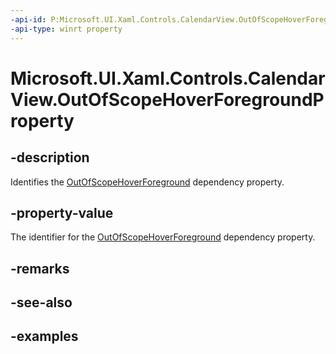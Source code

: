 ```yaml
---
-api-id: P:Microsoft.UI.Xaml.Controls.CalendarView.OutOfScopeHoverForegroundProperty
-api-type: winrt property
---
```


# Microsoft.UI.Xaml.Controls.CalendarView.OutOfScopeHoverForegroundProperty

<!--
public static Microsoft.UI.Xaml.DependencyProperty OutOfScopeHoverForegroundProperty { get; }
-->


## -description

Identifies the [OutOfScopeHoverForeground](calendarview_outofscopehoverforeground.md) dependency property.

## -property-value

The identifier for the [OutOfScopeHoverForeground](calendarview_outofscopehoverforeground.md) dependency property.

## -remarks

## -see-also

## -examples


